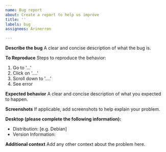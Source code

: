 ```yaml
---
name: Bug report
about: Create a report to help us improve
title: ''
labels: bug
assignees: Arinerron

---
```


**Describe the bug**
A clear and concise description of what the bug is.

**To Reproduce**
Steps to reproduce the behavior:
1. Go to '...'
2. Click on '....'
3. Scroll down to '....'
4. See error

**Expected behavior**
A clear and concise description of what you expected to happen.

**Screenshots**
If applicable, add screenshots to help explain your problem.

**Desktop (please complete the following information):**
 - Distribution: [e.g. Debian]
 - Version Information:

**Additional context**
Add any other context about the problem here.
